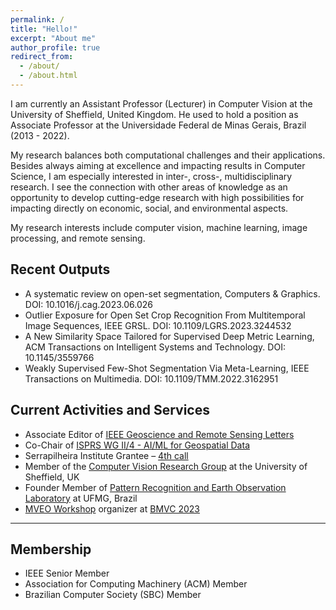 ```yaml
---
permalink: /
title: "Hello!"
excerpt: "About me"
author_profile: true
redirect_from: 
  - /about/
  - /about.html
---
```


I am currently an Assistant Professor (Lecturer) in Computer Vision at the University of Sheffield, United Kingdom. He used to hold a position as Associate Professor at the Universidade Federal de Minas Gerais, Brazil (2013 - 2022).

My research balances both computational challenges and their applications. Besides always aiming at excellence and impacting results in Computer Science, I am especially interested in inter-, cross-, multidisciplinary research. I see the connection with other areas of knowledge as an opportunity to develop cutting-edge research with high possibilities for impacting directly on economic, social, and environmental aspects.

My research interests include computer vision, machine learning, image processing, and remote sensing.

Recent Outputs
------

* A systematic review on open-set segmentation, Computers & Graphics. DOI: 10.1016/j.cag.2023.06.026
* Outlier Exposure for Open Set Crop Recognition From Multitemporal Image Sequences, IEEE GRSL. DOI: 10.1109/LGRS.2023.3244532
* A New Similarity Space Tailored for Supervised Deep Metric Learning, ACM Transactions on Intelligent Systems and Technology. DOI: 10.1145/3559766
* Weakly Supervised Few-Shot Segmentation Via Meta-Learning, IEEE Transactions on Multimedia. DOI: 10.1109/TMM.2022.3162951

Current Activities and Services
------

* Associate Editor of [IEEE Geoscience and Remote Sensing Letters](https://ieeexplore.ieee.org/xpl/RecentIssue.jsp?punumber=8859)
* Co-Chair of [ISPRS WG II/4 - AI/ML for Geospatial Data](https://www2.isprs.org/commissions/comm2/wg4/)
* Serrapilheira Institute Grantee – [4th call](https://serrapilheira.org/en/pesquisadores/jefersson-dos-santos/)
* Member of the [Computer Vision Research Group](https://www.sheffield.ac.uk/dcs/research/groups/computer-vision) at the University of Sheffield, UK
* Founder Member of [Pattern Recognition and Earth Observation Laboratory](http://patreo.dcc.ufmg.br/) at UFMG, Brazil
* [MVEO Workshop](https://mveo.github.io/) organizer at [BMVC 2023](https://bmvc2023.org/)

---

Membership 
------
* IEEE Senior Member
* Association for Computing Machinery (ACM) Member
* Brazilian Computer Society (SBC) Member

